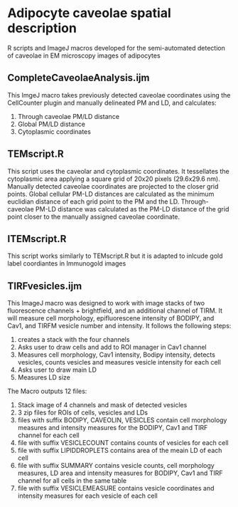 # Adipocyte caveolae spatial description
R scripts and ImageJ macros developed for the semi-automated detection of caveolae in EM microscopy images of adipocytes

## CompleteCaveolaeAnalysis.ijm
This ImgeJ macro takes previously detected caveolae coordinates using the CellCounter plugin and manually delineated PM and LD, and calculates:
1) Through caveolae PM/LD distance
2) Global PM/LD distance
3) Cytoplasmic coordinates

## TEMscript.R
This script uses the caveolar and cytoplasmic coordinates. It tessellates the cytoplasmic area applying a square grid of 20x20 pixels (29.6x29.6 nm). Manually detected caveolae coordinates are projected to the closer grid points. Global cellular PM-LD distances are calculated as the minimum euclidian distance of each grid point to the PM and the LD. Through-caveolae PM-LD distance was calculated as the PM-LD distance of the grid point closer to the manually assigned caveolae coordinate.

## ITEMscript.R
This script works similarly to TEMscript.R but it is adapted to inlcude gold label coordiantes in Immunogold images

## TIRFvesicles.ijm
This ImageJ macro was designed to work with image stacks of two fluorescence channels + brightfield, and an additional channel of TIRM. It will measure cell morphology, epifluorescene intensity of BODIPY, and Cav1, and TIRFM vesicle number and intensity. It follows the following steps:
1) creates a stack with the four channels
2) Asks user to draw cells and add to ROI manager in Cav1 channel
3) Measures cell morphology, Cav1 intensity, Bodipy intensity, detects vesicles, counts vesicles and measures vesicle intensity for each cell
4) Asks user to draw main LD
5) Measures LD size

The Macro outputs 12 files:
1) Stack image of 4 channels and mask of detected vesicles
2) 3 zip files for ROIs of cells, vesicles and LDs
3) files with suffix BODIPY, CAVEOLIN, VESICLES contain cell morphology measures and intensity measures for the BODIPY, Cav1 and TIRF channel for each cell
4) file with suffix VESICLECOUNT contains counts of vesicles for each cell
5) file with suffix LIPIDDROPLETS contains area of the meain LD of each cell
6) file with suffix SUMMARY contains vesicle counts, cell morphology measures, LD area and intensity measures for BODIPY, Cav1 and TIRF channel for all cells in the same table
7) file with suffix VESICLEMEASURE contains vesicle coordinates and intensity measures for each vesicle of each cell

